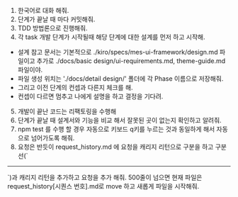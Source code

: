 <!------------------------------------------------------------------------------------
   Add Rules to this file or a short description and have Kiro refine them for you:   
-------------------------------------------------------------------------------------> 
1. 한국어로 대화 해줘.
2. 단계가 끝날 때 마다 커밋해줘.
3. TDD 방법론으로 진행해줘.
4. 각 task 개발 단계가 시작될때 해당 단계에 대한 설계를 먼저 하고 시작해. 
 - 설계 참고 문서는 기본적으로 ./kiro/specs/mes-ui-framework/design.md 파일이고 추가로 ./docs/basic design/ui-requirements.md, theme-guide.md 파일이야.
 - 파일 생성 위치는 './docs/detail design/' 폴더에 각 Phase 이름으로 저장해줘.  
 - 그리고 이전 단계의 컨셉과 다른지 체크를 해. 
 - 컨셉이 다르면 멈추고 나에게 설명을 하고 결정을 기다려.
5. 개발이 끝난 코드는 리팩토링을 수행해
6. 단계가 끝날 때 설계서와 기능을 비교 해서 잘못된 곳이 없는지 확인하고 알려줘.
7. npm test 를 수행 할 경우 자동으로 키보드 q키를 누르는 것과 동일하게 해서 자동으로 넘어가도록 해줘.
8. 요청은 반듯이 request_history.md 에 요청을 캐리지 리턴으로 구분을 하고 구분선(`
------
`)과 캐리지 리턴을 추가하고 요청을 추가 해줘. 500줄이 넘으면 현재 파일은 request_history[시퀀스 번호].md로 move 하고 새롭게 파일을 시작해줘.